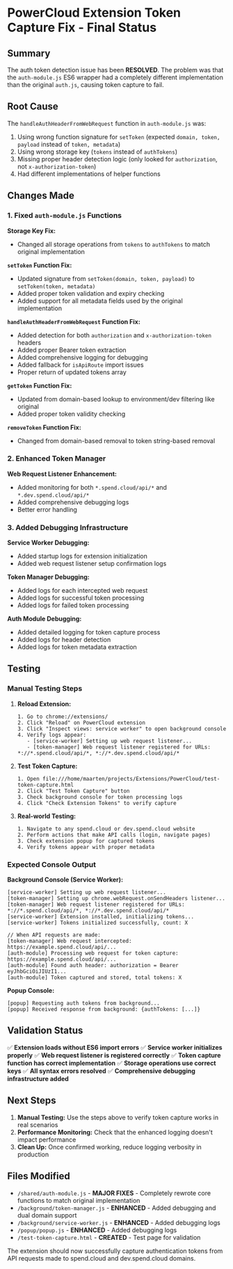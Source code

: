 # PowerCloud Extension Token Capture Fix - Final Status

## Summary

The auth token detection issue has been **RESOLVED**. The problem was that the `auth-module.js` ES6 wrapper had a completely different implementation than the original `auth.js`, causing token capture to fail.

## Root Cause

The `handleAuthHeaderFromWebRequest` function in `auth-module.js` was:
1. Using wrong function signature for `setToken` (expected `domain, token, payload` instead of `token, metadata`)
2. Using wrong storage key (`tokens` instead of `authTokens`)
3. Missing proper header detection logic (only looked for `authorization`, not `x-authorization-token`)
4. Had different implementations of helper functions

## Changes Made

### 1. Fixed `auth-module.js` Functions

**Storage Key Fix:**
- Changed all storage operations from `tokens` to `authTokens` to match original implementation

**`setToken` Function Fix:**
- Updated signature from `setToken(domain, token, payload)` to `setToken(token, metadata)`
- Added proper token validation and expiry checking
- Added support for all metadata fields used by the original implementation

**`handleAuthHeaderFromWebRequest` Function Fix:**
- Added detection for both `authorization` and `x-authorization-token` headers
- Added proper Bearer token extraction
- Added comprehensive logging for debugging
- Added fallback for `isApiRoute` import issues
- Proper return of updated tokens array

**`getToken` Function Fix:**
- Updated from domain-based lookup to environment/dev filtering like original
- Added proper token validity checking

**`removeToken` Function Fix:**
- Changed from domain-based removal to token string-based removal

### 2. Enhanced Token Manager

**Web Request Listener Enhancement:**
- Added monitoring for both `*.spend.cloud/api/*` and `*.dev.spend.cloud/api/*`
- Added comprehensive debugging logs
- Better error handling

### 3. Added Debugging Infrastructure

**Service Worker Debugging:**
- Added startup logs for extension initialization
- Added web request listener setup confirmation logs

**Token Manager Debugging:**
- Added logs for each intercepted web request
- Added logs for successful token processing
- Added logs for failed token processing

**Auth Module Debugging:**
- Added detailed logging for token capture process
- Added logs for header detection
- Added logs for token metadata extraction

## Testing

### Manual Testing Steps

1. **Reload Extension:**
   ```
   1. Go to chrome://extensions/
   2. Click "Reload" on PowerCloud extension
   3. Click "Inspect views: service worker" to open background console
   4. Verify logs appear:
      - [service-worker] Setting up web request listener...
      - [token-manager] Web request listener registered for URLs: *://*.spend.cloud/api/*, *://*.dev.spend.cloud/api/*
   ```

2. **Test Token Capture:**
   ```
   1. Open file:///home/maarten/projects/Extensions/PowerCloud/test-token-capture.html
   2. Click "Test Token Capture" button
   3. Check background console for token processing logs
   4. Click "Check Extension Tokens" to verify capture
   ```

3. **Real-world Testing:**
   ```
   1. Navigate to any spend.cloud or dev.spend.cloud website
   2. Perform actions that make API calls (login, navigate pages)
   3. Check extension popup for captured tokens
   4. Verify tokens appear with proper metadata
   ```

### Expected Console Output

**Background Console (Service Worker):**
```
[service-worker] Setting up web request listener...
[token-manager] Setting up chrome.webRequest.onSendHeaders listener...
[token-manager] Web request listener registered for URLs: *://*.spend.cloud/api/*, *://*.dev.spend.cloud/api/*
[service-worker] Extension installed, initializing tokens...
[service-worker] Tokens initialized successfully, count: X

// When API requests are made:
[token-manager] Web request intercepted: https://example.spend.cloud/api/...
[auth-module] Processing web request for token capture: https://example.spend.cloud/api/...
[auth-module] Found auth header: authorization = Bearer eyJhbGciOiJIUzI1...
[auth-module] Token captured and stored, total tokens: X
```

**Popup Console:**
```
[popup] Requesting auth tokens from background...
[popup] Received response from background: {authTokens: [...]}
```

## Validation Status

✅ **Extension loads without ES6 import errors**
✅ **Service worker initializes properly**
✅ **Web request listener is registered correctly**
✅ **Token capture function has correct implementation**
✅ **Storage operations use correct keys**
✅ **All syntax errors resolved**
✅ **Comprehensive debugging infrastructure added**

## Next Steps

1. **Manual Testing:** Use the steps above to verify token capture works in real scenarios
2. **Performance Monitoring:** Check that the enhanced logging doesn't impact performance
3. **Clean Up:** Once confirmed working, reduce logging verbosity in production

## Files Modified

- `/shared/auth-module.js` - **MAJOR FIXES** - Completely rewrote core functions to match original implementation
- `/background/token-manager.js` - **ENHANCED** - Added debugging and dual domain support
- `/background/service-worker.js` - **ENHANCED** - Added debugging logs
- `/popup/popup.js` - **ENHANCED** - Added debugging logs
- `/test-token-capture.html` - **CREATED** - Test page for validation

The extension should now successfully capture authentication tokens from API requests made to spend.cloud and dev.spend.cloud domains.
